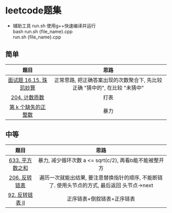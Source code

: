 # leetcode题集

- 辅助工具 run.sh 使用g++快速编译并运行  
    bash run.sh {file_name}.cpp  
    run.sh {file_name}.cpp


## 简单

题目 | 思路
:-: | :-:
[面试题 16.15. 珠玑妙算](https://leetcode-cn.com/problems/master-mind-lcci/) | 正常思路, 把正确答案出现的次数聚合下, 先比较正确 "猜中的", 在比较 "未猜中"
[204. 计数质数](https://leetcode-cn.com/problems/count-primes/) | 打表
[第 k 个缺失的正整数](https://leetcode-cn.com/problems/kth-missing-positive-number/) | 暴力


## 中等

题目 | 思路
:-: | :-:
[633. 平方数之和](https://leetcode-cn.com/problems/sum-of-square-numbers/) | 暴力, 减少循环次数 a <= sqrt(c/2), 再看b能不能被整开方
[206. 反转链表](https://leetcode-cn.com/problems/reverse-linked-list/) | 遍历一次就能出结果, 要注意替换指针的顺序, 不能断链了. 使用头节点的方式, 最后返回 头节点->next
[92. 反转链表 II](https://leetcode-cn.com/problems/reverse-linked-list-ii/) | 正序链表+倒叙链表+正序链表
